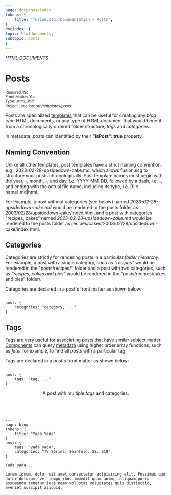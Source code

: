 ```yaml
---
page: docpages/index
tokens: {
    title: "fusion.ssg: Documentation - Posts",
}
docindex: {
topic: htmldocuments,
subtopic: posts
}
---
```


<em>HTML DOCUMENTS</em>

# Posts

<section class="container">
    <div><small>Required: <em>No</em></small></div>
    <div><small>Front Matter: <em>Yes</em></small></div>
    <div><small>Type: <em>.html, .md</em></small></div>
    <div><small>Project Location: <em>src/templates/posts</em></small></div>
</section>

Posts are specialized <a href="{baseURL}/docs/htmldocuments/templates">templates</a> that can be useful for creating any <em>blog</em> type HTML documents, or any type of HTML document that would benefit from a chronologically ordered folder structure, <em>tags</em> and <em>categories</em>.

<p class="info">In metadata, posts can identified by their <b>"isPost": true</b> property.</p>

## Naming Convention

Unlike all other templates, post templates have a strict naming convention, e.g . 2023-02-28-upsidedown-cake.md, which allows fusion.ssg to structure your posts chronologically. Post template names must begin with the year, -, month, -, and day, i.e. YYYY-MM-DD, followed by a dash, i.e. -, and ending with the actual file name, including its type, i.e. [file name].md|html.

For example, a post without categories (see below) named <em>2023-02-28-upsidedown-cake.md</em> would be rendered to the posts folder as 2003/02/28/upsidedown-cake/index.html, and a post with categories "recipes, cakes" named <em>2023-02-28-upsidedown-cake.md</em> would be rendered to the posts folder as recipes/cakes/2003/02/28/upsidedown-cake/index.html.

## Categories

Categories are strictly for rendering posts in a particular _folder hierarchy_. For example, a post with a single category, such as _"recipes"_ would be rendered in the "posts/recipes/" folder and a post with two categories, such as _"recipes, cakes and pies"_ would be rendered in the "posts/recipes/cakes and pies" folder/.

Categories are declared in a post's front matter as shown below:

<pre><code class="laguage-HTML">
post: {
    categories: "category, ..."
}
</code></pre>

## Tags

Tags are very useful for associating posts that have similar subject matter. <a href="{baseURL}/docs/htmldocuments/components">Components</a> can query <a href="{baseURL}/docs/htmldocuments/components#metadata-properties">metadata</a> using higher order array functions, such as _filter_ for example, to find all posts with a particular tag.

Tags are declared in a post's front matter as shown below:

<pre><code class="laguage-HTML">
post: {
    tags: "tag, ..."
}
</code></pre>

<article>
<header><p class="example">A post with multiple <em>tags</em> and categories.</p></header>
<pre><code class="laguage-HTML">
---
page: blog
tokens: {
    title: "Yada Yada"
}
post: {
    tags: "yada yada",
    categories: "TV Series, Seinfeld, S8, E19"
}
---
Yada yada...
<!-- end -->
Lorem ipsum, dolor sit amet consectetur adipisicing elit. Possimus quo dolor dolorum, vel temporibus impedit quam animi, aliquam porro assumenda tenetur iure nemo voluptas voluptates quis distinctio, eveniet suscipit aliquid.
</code></pre>
</article>

